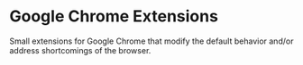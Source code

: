 # Google Chrome Extensions
Small extensions for Google Chrome that modify the default behavior and/or
address shortcomings of the browser.
